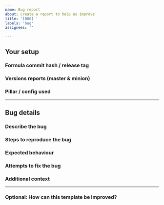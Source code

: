 ```yaml
---
name: Bug report
about: Create a report to help us improve
title: '[BUG] '
labels: 'bug'
assignees: ''

---
```


<!--
Notes:
1. Only post _bug reports_ here.
2. Use the appropriate template for _feature requests_.
3. Please direct questions to the [`#formulas` channel on Slack](https://saltstackcommunity.slack.com/messages/C7LG8SV54/), which is bridged to `#saltstack-formulas` on Freenode.
-->

## Your setup
### Formula commit hash / release tag
<!-- Please specify the formula's commit hash and/or release tag that you are using. -->



### Versions reports (master & minion)
<!-- Provided by running `salt --versions-report`. Please also mention any differences in master/minion versions. -->



### Pillar / config used
<!-- Provide links to the SLS files and/or relevant configs (be sure to remove sensitive info). -->



---

## Bug details
### Describe the bug
<!-- A clear and concise description of what the bug is. -->



### Steps to reproduce the bug
<!-- Include debug logs if possible and relevant, e.g. using `salt-minion -l debug`. -->
<!-- Alternatively, linking to Kitchen debug logs is useful, e.g. via. Travis CI. -->
<!-- Most useful is providing a failing InSpec test, which can be used to verify any proposed fix. -->



### Expected behaviour
<!-- A clear and concise description of what you expected to happen. -->



### Attempts to fix the bug
<!-- Please mention any attempts you have made to fix the bug and what the results were. -->



### Additional context
<!-- Add any other context about the problem here. -->



---

### Optional: How can this template be improved?
<!-- Feel free to suggest how this template can be improved. -->


